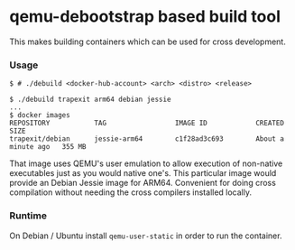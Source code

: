 # qemu-debootstrap based build tool

This makes building containers which can be used for cross development.

### Usage

```
$ # ./debuild <docker-hub-account> <arch> <distro> <release>

$ ./debuild trapexit arm64 debian jessie
...
$ docker images
REPOSITORY           TAG                 IMAGE ID            CREATED              SIZE
trapexit/debian      jessie-arm64        c1f28ad3c693        About a minute ago   355 MB
```

That image uses QEMU's user emulation to allow execution of non-native executables just as you would native one's. This particular image would provide an Debian Jessie image for ARM64. Convenient for doing cross compilation without needing the cross compilers installed locally.


### Runtime

On Debian / Ubuntu install `qemu-user-static` in order to run the container.
